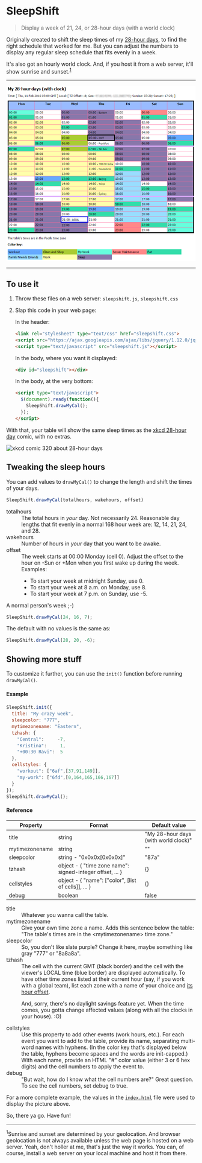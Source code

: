 # SleepShift

> Display a week of 21, 24, or 28-hour days (with a world clock)

Originally created to shift the sleep times of my
[28-hour days](http://arkadianriver.com/topics/28-hour-days.html), to find
the right schedule that worked for me. But you can adjust the numbers to
display any regular sleep schedule that fits evenly in a week.

It's also got an hourly world clock. And, if you host it from a web server,
it'll show sunrise and sunset.<sup><a href="#sup1">1</a></sup>

---

![picture of the sleepshift calendar](sleepshift.png)

---

## To use it

1. Throw these files on a web server: `sleepshift.js`, `sleepshift.css`

1. Slap this code in your web page:

   In the header:
   ```html
   <link rel="stylesheet" type="text/css" href="sleepshift.css">
   <script src="https://ajax.googleapis.com/ajax/libs/jquery/1.12.0/jquery.min.js"></script>
   <script type="text/javascript" src="sleepshift.js"></script>
   ```

   In the body, where you want it displayed:
   ```html
   <div id="sleepshift"></div>
   ```

   In the body, at the very bottom:
   ```html
   <script type="text/javascript">
     $(document).ready(function(){
       SleepShift.drawMyCal();
     });
   </script>
   ```

With that, your table will show the same sleep times as the
[xkcd 28-hour day][xkcd] comic, with no extras.

![xkcd comic 320 about 28-hour days][xkcdimg]

## Tweaking the sleep hours

You can add values to `drawMyCal()` to change the length and shift the
times of your days.
```javascript
SleepShift.drawMyCal(totalhours, wakehours, offset)
```

<dl>
  <dt>totalhours</dt>
  <dd>The total hours in <i>your</i> day. Not necessarily 24.
  Reasonable day lengths that fit evenly in a normal 168 hour week are:
  12, 14, 21, 24, and 28.</dd>
  
  <dt>wakehours</dt>
  <dd>Number of hours in <i>your</i> day that you want to be awake.</dd>

  <dt>offset</dt>
  <dd>The week starts at 00:00 Monday (cell 0). Adjust the offset
  to the hour on -Sun or +Mon when you first wake up during the
  week. Examples:
  <ul><li>To start your week at midnight Sunday, use 0.</li>
      <li>To start your week at 8 a.m. on Monday, use 8.</li>
      <li>To start your week at 7 p.m. on Sunday, use -5.</li>
  </ul></dd>
</dl>

A normal person's week ;-)
```javascript
SleepShift.drawMyCal(24, 16, 7);
```

The default with no values is the same as:
```javascript
SleepShift.drawMyCal(28, 20, -6);
```

## Showing more stuff

To customize it further, you can use the `init()` function before running
`drawMyCal()`.

#### Example

```javascript
SleepShift.init({
  title: "My crazy week",
  sleepcolor: "777",
  mytimezonename: "Eastern",
  tzhash: {
    "Central":     -7,
    "Kristina":     1,
    "+00:30 Ravi":  5
  },
  cellstyles: {
    "workout": ["6af",[37,91,149]],
    "my-work": ["6fd",[0,164,165,166,167]]
  }
});
SleepShift.drawMyCal();
```

#### Reference

|    Property    |                         Format                            |            Default value             |
| -------------- | --------------------------------------------------------- | ------------------------------------ |
| title          | string                                                    | "My 28-hour days (with world clock)" |
| mytimezonename | string                                                    | ""                                   |
| sleepcolor     | string - "0x0x0x[0x0x0x]"                                 | "87a"                                |
| tzhash         | object - { "time zone name": signed-integer offset, ... } | {}                                   |
| cellstyles     | object - { "name": ["color", [list of cells]], ... }      | {}                                   |
| debug          | boolean                                                   | false                                |

<dl>
  <dt>title</dt>
  <dd>Whatever you wanna call the table.</dd>
  <dt>mytimezonename</dt>
  <dd>Give your own time zone a name. Adds this sentence below the table:
  "The table's times are in the &lt;mytimezonename&gt; time zone."</dd>
  <dt>sleepcolor</dt>
  <dd>So, you don't like slate purple? Change it here, maybe something like
  gray "777" or "8a8a8a".</dd>
  <dt>tzhash</dt>
  <dd>The cell with the current GMT (black border) and the cell with the viewer's
  LOCAL time (blue border) are displayed automatically. To have other time zones
  listed at their current hour (say, if you work with a global team), list each
  zone with a name of your choice and
  <a href="https://en.wikipedia.org/wiki/List_of_tz_database_time_zones">its
  hour offset</a>.
  <p>And, sorry, there's no daylight savings feature yet. When the time comes,
  you gotta change affected values (along with all the clocks in your house).
  :O)</p></dd>
  <dt>cellstyles</dt>
  <dd>Use this property to add other events (work hours, etc.).
  For each event you want to add to the table, provide its name, separating
  multi-word names with hyphens. (In the color key that's displayed below the
  table, hyphens become spaces and the words are init-capped.) With each name,
  provide an HTML "#" color value (either 3 or 6 hex digits) and the cell numbers
  to apply the event to.</dd>
  <dt>debug</dt>
  <dd>"But wait, how do I know what the cell numbers are?" Great question.
  To see the cell numbers, set debug to true.</dd>
</dl>

For a more complete example, the values in the [`index.html`](index.html) file were
used to display the picture above.

So, there ya go. Have fun!

---
<a name="sup1"></a><sup>1</sup>Sunrise and sunset are determined by your geolocation.
And browser geolocation is not always available unless the web page is hosted on a web
server. Yeah, don't holler at me, that's just the way it works. You can, of course,
install a web server on your local machine and host it from there.



[xkcd]: https://xkcd.com/320/
[xkcdimg]: http://imgs.xkcd.com/comics/28_hour_day.png
[lic]: LICENSE
